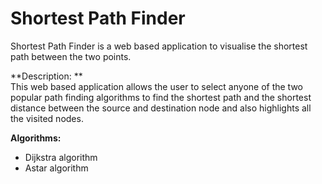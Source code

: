 # Shortest Path Finder

Shortest Path Finder is a web based application to visualise the shortest path between the two points.

**Description: ** <br>
This web based application allows the user to select anyone of the two popular path finding algorithms to find the shortest path and the shortest distance between the source and destination node and also highlights all the visited nodes.

**Algorithms:**
* Dijkstra algorithm
* Astar algorithm

